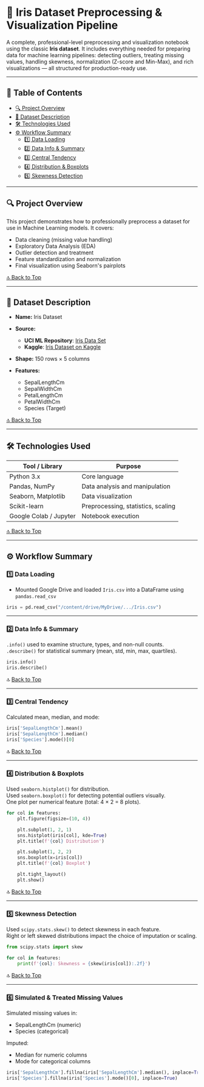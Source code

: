 # 🌸 Iris Dataset Preprocessing & Visualization Pipeline

A complete, professional-level preprocessing and visualization notebook using the classic **Iris dataset**. It includes everything needed for preparing data for machine learning pipelines: detecting outliers, treating missing values, handling skewness, normalization (Z-score and Min-Max), and rich visualizations — all structured for production-ready use.

---

## 📑 Table of Contents

- [🔍 Project Overview](#-project-overview)
- [📁 Dataset Description](#-dataset-description)
- [🛠️ Technologies Used](#️-technologies-used)
- [⚙️ Workflow Summary](#-workflow-summary)
  - [1️⃣ Data Loading](#1️⃣-data-loading)
  - [2️⃣ Data Info & Summary](#2️⃣-data-info--summary)
  - [3️⃣ Central Tendency](#3️⃣-central-tendency)
  - [4️⃣ Distribution & Boxplots](#4️⃣-distribution--boxplots)
  - [5️⃣ Skewness Detection](#5️⃣-skewness-detection)

---

## 🔍 Project Overview

This project demonstrates how to professionally preprocess a dataset for use in Machine Learning models. It covers:

- Data cleaning (missing value handling)
- Exploratory Data Analysis (EDA)
- Outlier detection and treatment
- Feature standardization and normalization
- Final visualization using Seaborn's pairplots

[🔝 Back to Top](#-table-of-contents)

---

## 📁 Dataset Description

- **Name:** Iris Dataset

- **Source:**
  - **UCI ML Repository**: [Iris Data Set](https://archive.ics.uci.edu/ml/datasets/iris)  
  - **Kaggle**: [Iris Dataset on Kaggle](https://www.kaggle.com/uciml/iris)

- **Shape:** 150 rows × 5 columns
- **Features:**
  - SepalLengthCm
  - SepalWidthCm
  - PetalLengthCm
  - PetalWidthCm
  - Species (Target)

[🔝 Back to Top](#-table-of-contents)

---

## 🛠️ Technologies Used

| Tool / Library          | Purpose                                  |
|------------------------|------------------------------------------|
| Python 3.x             | Core language                            |
| Pandas, NumPy          | Data analysis and manipulation           |
| Seaborn, Matplotlib    | Data visualization                       |
| Scikit-learn           | Preprocessing, statistics, scaling       |
| Google Colab / Jupyter | Notebook execution                       |

[🔝 Back to Top](#-table-of-contents)

---

## ⚙️ Workflow Summary

### 1️⃣ Data Loading

- Mounted Google Drive and loaded `Iris.csv` into a DataFrame using `pandas.read_csv`

```python
iris = pd.read_csv("/content/drive/MyDrive/.../Iris.csv")
```

---

### 2️⃣ Data Info & Summary

`.info()` used to examine structure, types, and non-null counts.  
`.describe()` for statistical summary (mean, std, min, max, quartiles).

```python
iris.info()
iris.describe()
```

🔝 [Back to Top](#-table-of-contents)

---

### 3️⃣ Central Tendency

Calculated mean, median, and mode:

```python
iris['SepalLengthCm'].mean()
iris['SepalLengthCm'].median()
iris['Species'].mode()[0]
```

🔝 [Back to Top](#-table-of-contents)

---

### 4️⃣ Distribution & Boxplots

Used `seaborn.histplot()` for distribution.  
Used `seaborn.boxplot()` for detecting potential outliers visually.  
One plot per numerical feature (total: 4 × 2 = 8 plots).

```python
for col in features:
    plt.figure(figsize=(10, 4))

    plt.subplot(1, 2, 1)
    sns.histplot(iris[col], kde=True)
    plt.title(f'{col} Distribution')

    plt.subplot(1, 2, 2)
    sns.boxplot(x=iris[col])
    plt.title(f'{col} Boxplot')

    plt.tight_layout()
    plt.show()
```

🔝 [Back to Top](#-table-of-contents)

---

### 5️⃣ Skewness Detection

Used `scipy.stats.skew()` to detect skewness in each feature.  
Right or left skewed distributions impact the choice of imputation or scaling.

```python
from scipy.stats import skew

for col in features:
    print(f'{col}: Skewness = {skew(iris[col]):.2f}')
```

🔝 [Back to Top](#-table-of-contents)

---


### 6️⃣ Simulated & Treated Missing Values

Simulated missing values in:

- SepalLengthCm (numeric)  
- Species (categorical)  

Imputed:

- Median for numeric columns  
- Mode for categorical columns  

```python
iris['SepalLengthCm'].fillna(iris['SepalLengthCm'].median(), inplace=True)
iris['Species'].fillna(iris['Species'].mode()[0], inplace=True)
```

